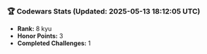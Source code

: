 ### 🏆 Codewars Stats (Updated: 2025-05-13 18:12:05 UTC)

- **Rank:** 8 kyu
- **Honor Points:** 3
- **Completed Challenges:** 1
